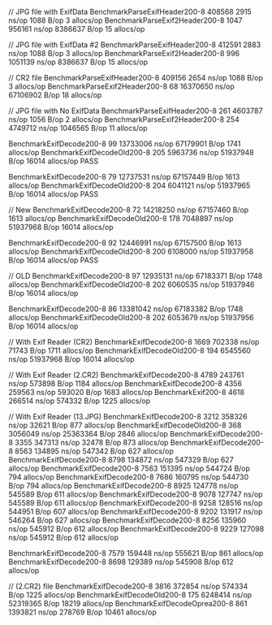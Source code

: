 
// JPG file with ExifData
BenchmarkParseExifHeader200-8   	  408568	      2915 ns/op	    1088 B/op	       3 allocs/op
BenchmarkParseExif2Header200-8   	    1047	    956161 ns/op	 8386637 B/op	      15 allocs/op

// JPG file with ExifData #2
BenchmarkParseExifHeader200-8   	  412591	      2883 ns/op	    1088 B/op	       3 allocs/op
BenchmarkParseExif2Header200-8   	     996	   1051139 ns/op	 8386637 B/op	      15 allocs/op

// CR2 file
BenchmarkParseExifHeader200-8   	  409156	      2654 ns/op	    1088 B/op	       3 allocs/op
BenchmarkParseExif2Header200-8   	      68	  16370650 ns/op	67106902 B/op	      18 allocs/op

// JPG file with No ExifData
BenchmarkParseExifHeader200-8   	     261	   4603787 ns/op	    1056 B/op	       2 allocs/op
BenchmarkParseExif2Header200-8   	     254	   4749712 ns/op	 1046565 B/op	      11 allocs/op

BenchmarkExifDecode200-8      	      99	  13733006 ns/op	67179901 B/op	    1741 allocs/op
BenchmarkExifDecodeOld200-8   	     205	   5963736 ns/op	51937948 B/op	   16014 allocs/op
PASS

BenchmarkExifDecode200-8      	      79	  12737531 ns/op	67157449 B/op	    1613 allocs/op
BenchmarkExifDecodeOld200-8   	     204	   6041121 ns/op	51937965 B/op	   16014 allocs/op
PASS

// New
BenchmarkExifDecode200-8      	      72	  14218250 ns/op	67157460 B/op	    1613 allocs/op
BenchmarkExifDecodeOld200-8   	     178	   7048897 ns/op	51937968 B/op	   16014 allocs/op

BenchmarkExifDecode200-8      	      92	  12446991 ns/op	67157500 B/op	    1613 allocs/op
BenchmarkExifDecodeOld200-8   	     200	   6108000 ns/op	51937958 B/op	   16014 allocs/op
PASS

// OLD
BenchmarkExifDecode200-8      	      97	  12935131 ns/op	67183371 B/op	    1748 allocs/op
BenchmarkExifDecodeOld200-8   	     202	   6060535 ns/op	51937946 B/op	   16014 allocs/op

BenchmarkExifDecode200-8      	      86	  13381042 ns/op	67183382 B/op	    1748 allocs/op
BenchmarkExifDecodeOld200-8   	     202	   6053679 ns/op	51937956 B/op	   16014 allocs/op


// With Exif Reader (CR2)
BenchmarkExifDecode200-8      	    1669	    702338 ns/op	   71743 B/op	    1711 allocs/op
BenchmarkExifDecodeOld200-8   	     194	   6545560 ns/op	51937968 B/op	   16014 allocs/op

// With Exif Reader (2.CR2)
BenchmarkExifDecode200-8   	        4789	    243761 ns/op	  573898 B/op	    1184 allocs/op
BenchmarkExifDecode200-8   	        4356	    259563 ns/op	  593020 B/op	    1683 allocs/op
BenchmarkExif200-8   	            4618	    266514 ns/op	  574332 B/op	    1225 allocs/op


// With Exif Reader (13.JPG)
BenchmarkExifDecode200-8      	    3212	    358326 ns/op	   32621 B/op	     877 allocs/op
BenchmarkExifDecodeOld200-8   	     368	   3056049 ns/op	25363364 B/op	    2846 allocs/op
BenchmarkExifDecode200-8   	        3355	    347313 ns/op	   32478 B/op	     873 allocs/op
BenchmarkExifDecode200-8   	        8563	    134895 ns/op	  547342 B/op	     627 allocs/op
BenchmarkExifDecode200-8   	        8798	    134872 ns/op	  547329 B/op	     627 allocs/op
BenchmarkExifDecode200-8   	        7563	    151395 ns/op	  544724 B/op	     794 allocs/op
BenchmarkExifDecode200-8   	        7686	    160795 ns/op	  544730 B/op	     794 allocs/op
BenchmarkExifDecode200-8   	        8925	    124778 ns/op	  545589 B/op	     611 allocs/op
BenchmarkExifDecode200-8   	        9078	    127747 ns/op	  545589 B/op	     611 allocs/op
BenchmarkExifDecode200-8   	        9258	    128516 ns/op	  544951 B/op	     607 allocs/op
BenchmarkExifDecode200-8   	        9202	    131917 ns/op	  546264 B/op	     627 allocs/op
BenchmarkExifDecode200-8   	        8256	    135960 ns/op	  545912 B/op	     612 allocs/op
BenchmarkExifDecode200-8   	        9229	    127098 ns/op	  545912 B/op	     612 allocs/op

BenchmarkExifDecode200-8   	        7579	    159448 ns/op	  555621 B/op	     861 allocs/op
BenchmarkExifDecode200-8   	        8698	    129389 ns/op	  545908 B/op	     612 allocs/op

// (2.CR2) file
BenchmarkExifDecode200-8        	    3816	    372854 ns/op	  574334 B/op	    1225 allocs/op
BenchmarkExifDecodeOld200-8     	     175	   6248414 ns/op	52319365 B/op	   18219 allocs/op
BenchmarkExifDecodeOprea200-8   	     861	   1393821 ns/op	  278769 B/op	   10461 allocs/op
